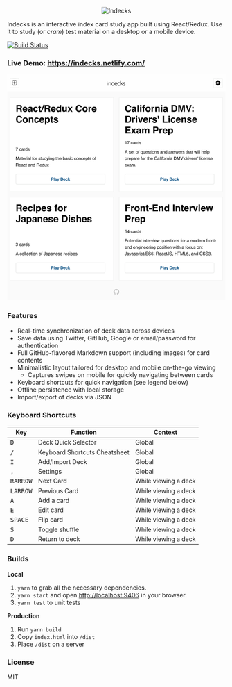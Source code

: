 <p align="center"><img class="center" src="https://yimd.net/images/indecks-logo.png" alt="Indecks"></p>

Indecks is an interactive index card study app built using React/Redux. Use it to study (or _cram_) test material on a desktop or a mobile device.

[![Build Status](https://travis-ci.org/danyim/indecks.svg?branch=master)](https://travis-ci.org/danyim/indecks)

<h3>
  Live Demo: <a href="https://indecks.netlify.com/" target="_blank">https://indecks.netlify.com/</a>
</h3>


![](https://github.com/danyim/indecks/raw/master/screenshot.png)




### Features
- Real-time synchronization of deck data across devices
- Save data using Twitter, GitHub, Google or email/password for authentication
- Full GitHub-flavored Markdown support (including images) for card contents
- Minimalistic layout tailored for desktop and mobile on-the-go viewing
  - Captures swipes on mobile for quickly navigating between cards
- Keyboard shortcuts for quick navigation (see legend below)
- Offline persistence with local storage
- Import/export of decks via JSON

### Keyboard Shortcuts
| Key | Function | Context |
| --- | -------- | ------- |
| <kbd>D</kbd> | Deck Quick Selector | Global |
| <kbd>/</kbd> | Keyboard Shortcuts Cheatsheet | Global |
| <kbd>I</kbd> | Add/Import Deck | Global |
| <kbd>,</kbd> | Settings | Global |
| <kbd>RARROW</kbd> | Next Card | While viewing a deck |
| <kbd>LARROW</kbd> | Previous Card | While viewing a deck |
| <kbd>A</kbd> | Add a card | While viewing a deck |
| <kbd>E</kbd> | Edit card | While viewing a deck |
| <kbd>SPACE</kbd> | Flip card | While viewing a deck |
| <kbd>S</kbd> | Toggle shuffle | While viewing a deck |
| <kbd>D</kbd> | Return to deck | While viewing a deck |

### Builds
**Local**

1. `yarn` to grab all the necessary dependencies.
2. `yarn start` and open [http://localhost:9406](http://localhost:9406) in your browser.
3. `yarn test` to unit tests

**Production**

1. Run `yarn build`
2. Copy `index.html` into `/dist` 
3. Place `/dist` on a server

### License
  MIT
